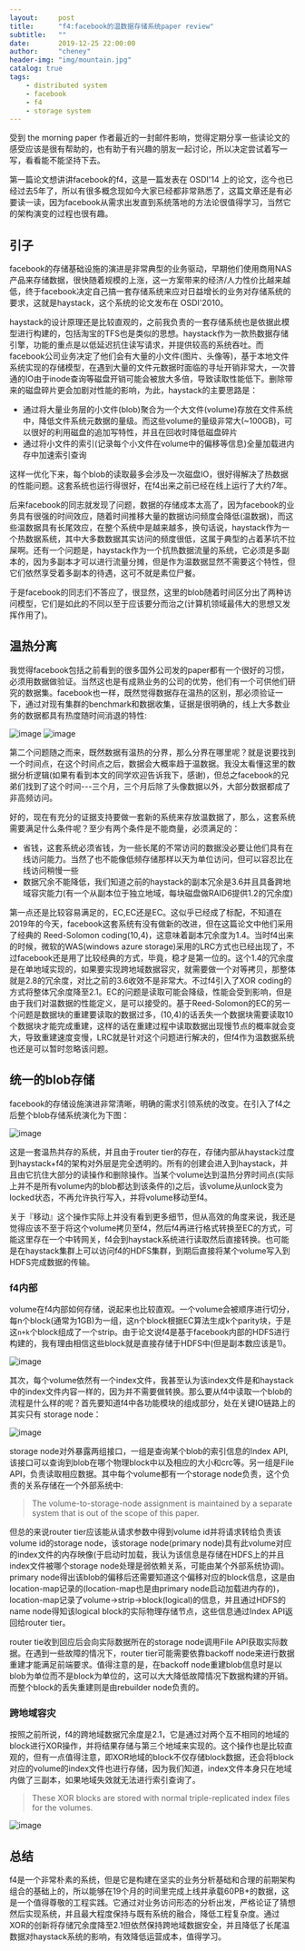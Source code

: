```yaml
---
layout:     post
title:      "f4:facebook的温数据存储系统paper review"
subtitle:   ""
date:       2019-12-25 22:00:00
author:     "cheney"
header-img: "img/mountain.jpg"
catalog: true
tags:
    - distributed system
    - facebook
    - f4
    - storage system
---
```


受到 the morning paper 作者最近的一封邮件影响，觉得定期分享一些读论文的感受应该是很有帮助的，也有助于有兴趣的朋友一起讨论，所以决定尝试着写一写，看看能不能坚持下去。

第一篇论文想讲讲facebook的f4，这是一篇发表在 OSDI'14 上的论文，迄今也已经过去5年了，所以有很多概念现如今大家已经都非常熟悉了，这篇文章还是有必要读一读，因为facebook从需求出发直到系统落地的方法论很值得学习，当然它的架构演变的过程也很有趣。

## 引子

facebook的存储基础设施的演进是非常典型的业务驱动，早期他们使用商用NAS产品来存储数据，很快随着规模的上涨，这一方案带来的经济/人力性价比越来越低，终于facebook决定自己搞一套存储系统来应对日益增长的业务对存储系统的要求，这就是haystack，这个系统的论文发布在 OSDI'2010。

haystack的设计原理还是比较直观的，之前我负责的一套存储系统也是依据此模型进行构建的，包括淘宝的TFS也是类似的思想。haystack作为一款热数据存储引擎，功能的重点是以低延迟抗住读写请求，并提供较高的系统吞吐。而facebook公司业务决定了他们会有大量的小文件(图片、头像等)，基于本地文件系统实现的存储模型，在遇到大量的文件元数据时面临的寻址开销非常大，一次普通的IO由于inode查询等磁盘开销可能会被放大多倍，导致读取性能低下。删除带来的磁盘碎片更会加剧对性能的影响，为此，haystack的主要思路是：

- 通过将大量业务层的小文件(blob)聚合为一个大文件(volume)存放在文件系统中，降低文件系统元数据的量级。而这些volume的量级非常大(~100GB)，可以很好的利用磁盘的追加写特性，并且在回收时降低磁盘碎片
- 通过将小文件的索引(记录每个小文件在volume中的偏移等信息)全量加载进内存中加速索引查询

这样一优化下来，每个blob的读取最多会涉及一次磁盘IO，很好得解决了热数据的性能问题。这套系统也运行得很好，在f4出来之前已经在线上运行了大约7年。

后来facebook的同志就发现了问题，数据的存储成本太高了，因为facebook的业务具有很强的时间效应，随着时间推移大量的数据访问频度会降低(温数据)，而这些温数据具有长尾效应，在整个系统中是越来越多，换句话说，haystack作为一个热数据系统，其中大多数数据其实访问的频度很低，这属于典型的占着茅坑不拉屎啊。还有一个问题是，haystack作为一个抗热数据流量的系统，它必须是多副本的，因为多副本才可以进行流量分摊，但是作为温数据显然不需要这个特性，但它们依然享受着多副本的待遇，这可不就是素位尸餐。

于是facebook的同志们不答应了，很显然，这里的blob随着时间区分出了两种访问模型，它们是如此的不同以至于应该要分而治之(计算机领域最伟大的思想又发挥作用了)。

## 温热分离

我觉得facebook包括之前看到的很多国外公司发的paper都有一个很好的习惯，必须用数据做验证。当然这也是有成熟业务的公司的优势，他们有一个可供他们研究的数据集。facebook也一样，既然觉得数据存在温热的区别，那必须验证一下，通过对现有集群的benchmark和数据收集，证据是很明确的，线上大多数业务的数据都具有热度随时间消退的特性:

![image](https://d3i71xaburhd42.cloudfront.net/4b1b767ea79f350ee52bf347406e9b1ee1d4c68f/3-Figure3-1.png)
![image](https://d3i71xaburhd42.cloudfront.net/4b1b767ea79f350ee52bf347406e9b1ee1d4c68f/3-Figure4-1.png)

第二个问题随之而来，既然数据有温热的分界，那么分界在哪里呢？就是说要找到一个时间点，在这个时间点之后，数据会大概率趋于温数据。我没太看懂这里的数据分析逻辑(如果有看到本文的同学欢迎告诉我下，感谢)，但总之facebook的兄弟们找到了这个时间---三个月，三个月后除了头像数据以外，大部分数据都成了非高频访问。

好的，现在有充分的证据支持要做一套新的系统来存放温数据了，那么，这套系统需要满足什么条件呢？至少有两个条件是不能商量，必须满足的：

- 省钱，这套系统必须省钱，为一些长尾的不常访问的数据没必要让他们具有在线访问能力。当然了也不能像低频存储那样以天为单位访问，但可以容忍比在线访问稍慢一些
- 数据冗余不能降低，我们知道之前的haystack的副本冗余是3.6并且具备跨地域容灾能力(有一个从副本位于独立地域，每块磁盘做RAID6提供1.2的冗余度)

第一点还是比较容易满足的，EC,EC还是EC。这似乎已经成了标配，不知道在2019年的今天，facebook这套系统有没有做新的改进，但在这篇论文中他们采用了经典的 Reed-Solomon coding(10,4)，这意味着副本冗余度为1.4。当时f4出来的时候，微软的WAS(windows azure storage)采用的LRC方式也已经出现了，不过facebook还是用了比较经典的方式，毕竟，稳才是第一位的。这个1.4的冗余度是在单地域实现的，如果要实现跨地域数据容灾，就需要做一个对等拷贝，那整体就是2.8的冗余度，对比之前的3.6收效不是非常大。不过f4引入了XOR coding的方式将整体冗余度降至2.1。EC的问题是读取可能会降级，性能会受到影响，但是由于我们对温数据的性能定义，是可以接受的。基于Reed-Solomon的EC的另一个问题是数据块的重建要读取的数据过多，(10,4)的话丢失一个数据块需要读取10个数据块才能完成重建，这样的话在重建过程中读取数据出现慢节点的概率就会变大，导致重建速度变慢，LRC就是针对这个问题进行解决的，但f4作为温数据系统也还是可以暂时忽略该问题。

## 统一的blob存储

facebook的存储设施演进非常清晰，明确的需求引领系统的改变。在引入了f4之后整个blob存储系统演化为下图：

![image](https://d3i71xaburhd42.cloudfront.net/4b1b767ea79f350ee52bf347406e9b1ee1d4c68f/4-Figure6-1.png)

这是一套温热共存的系统，并且由于router tier的存在，存储内部从haystack过度到haystack+f4的架构对外层是完全透明的。所有的创建会进入到haystack，并且由它抗住大部分的读操作和删除操作。当某个volume达到温热分界时间点(实际上并不是所有volume内的blob都达到该条件的)之后，该volume从unlock变为locked状态，不再允许执行写入，并将volume移动至f4。

关于『移动』这个操作实际上并没有看到更多细节，但从高效的角度来说，我还是觉得应该不至于将这个volume拷贝至f4，然后f4再进行格式转换至EC的方式，可能这里存在一个中转网关，f4会到haystack系统进行读取然后直接转换。也可能是在haystack集群上可以访问f4的HDFS集群，到期后直接将某个volume写入到HDFS完成数据的传输。

### f4内部

volume在f4内部如何存储，说起来也比较直观。一个volume会被顺序进行切分，每n个block(通常为1GB)为一组，这n个block根据EC算法生成k个parity块，于是这`n+k`个block组成了一个strip。由于论文说f4是基于facebook内部的HDFS进行构建的，我有理由相信这些block就是直接存储于HDFS中(但是副本数应该是1)。

![image](https://d3i71xaburhd42.cloudfront.net/4b1b767ea79f350ee52bf347406e9b1ee1d4c68f/6-Figure7-1.png)

其次，每个volume依然有一个index文件，我甚至认为该index文件是和haystack中的index文件内容一样的，因为并不需要做转换。那么要从f4中读取一个blob的流程是什么样的呢？首先要知道f4中各功能模块的组成部分，处在关键IO链路上的其实只有 storage node：

![image](https://d3i71xaburhd42.cloudfront.net/4b1b767ea79f350ee52bf347406e9b1ee1d4c68f/7-Figure8-1.png)

storage node对外暴露两组接口，一组是查询某个blob的索引信息的Index API,该接口可以查询到blob在哪个物理block中以及相应的大小和crc等。另一组是File API，负责读取相应数据。其中每个volume都有一个storage node负责，这个负责的关系存储在一个外部系统中:

> The volume-to-storage-node assignment is maintained by a separate system that is out of the scope of this paper.

但总的来说router tier应该能从请求参数中得到volume id并将请求转给负责该volume id的storage node，该storage node(primary node)具有此volume对应的index文件的内存映像(于启动时加载，我认为该信息是存储在HDFS上的并且index文件被哪个storage node处理是弱依赖关系，可能由某个外部系统协调)。primary node得出该blob的偏移后还需要知道这个偏移对应的block信息，这是由location-map记录的(location-map也是由primary node启动加载进内存的)，location-map记录了volume->strip->block(logical)的信息，并且通过HDFS的name node得知该logical block的实际物理存储节点，这些信息通过Index API返回给router tier。

router tie收到回应后会向实际数据所在的storage node调用File API获取实际数据。在遇到一些故障的情况下，router tier可能需要依靠backoff node来进行数据重建才能满足前端要求。值得注意的是，在backoff node重建blob信息时是以blob为单位而不是block为单位的，这可以大大降低故障情况下数据构建的开销。而整个block的丢失重建则是由rebuilder node负责的。

### 跨地域容灾

按照之前所说，f4的跨地域数据冗余度是2.1，它是通过对两个互不相同的地域的block进行XOR操作，并将结果存储与第三个地域来实现的。这个操作也是比较直观的，但有一点值得注意，即XOR地域的block不仅存储block数据，还会将block对应的volume的index文件也进行存储，因为我们知道，index文件本身只在地域内做了三副本，如果地域失效就无法进行索引查询了。

> These XOR blocks are stored with normal triple-replicated index files for the volumes.

![image](https://d3i71xaburhd42.cloudfront.net/4b1b767ea79f350ee52bf347406e9b1ee1d4c68f/8-Figure9-1.png)

## 总结

f4是一个非常朴素的系统，但是它是构建在坚实的业务分析基础和合理的前期架构组合的基础上的，所以能够在19个月的时间里完成上线并承载60PB+的数据，这是一个值得尊敬的工程实践。它通过对业务访问形态的分析出发，严格论证了猜想然后实现系统，并且最大程度保持与既有系统的融合，降低工程复杂度。通过XOR的创新将存储冗余度降至2.1但依然保持跨地域数据安全，并且降低了长尾温数据对haystack系统的影响，有效降低运营成本，值得学习。
